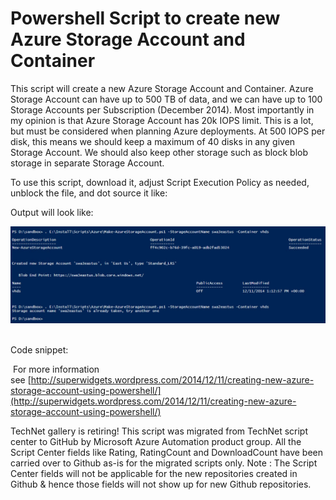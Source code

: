 ﻿Powershell Script to create new Azure Storage Account and Container
===================================================================

            

This script will create a new Azure Storage Account and Container. Azure Storage Account can have up to 500 TB of data, and we can have up to 100 Storage Accounts per Subscription (December 2014). Most importantly in my opinion is that Azure Storage
 Account has 20k IOPS limit. This is a lot, but must be considered when planning Azure deployments. At 500 IOPS per disk, this means we should keep a maximum of 40 disks in any given Storage Account. We should also keep other storage such as block blob storage
 in separate Storage Account.


To use this script, download it, adjust Script Execution Policy as needed, unblock the file, and dot source it like:




Output will look like:

![Image](https://github.com/azureautomation/powershell-script-to-create-new-azure-storage-account-and-container/raw/master/AzureStorage01.jpg) 






Code snippet:




 For more information see [http://superwidgets.wordpress.com/2014/12/11/creating-new-azure-storage-account-using-powershell/](http://superwidgets.wordpress.com/2014/12/11/creating-new-azure-storage-account-using-powershell/)






        
    
TechNet gallery is retiring! This script was migrated from TechNet script center to GitHub by Microsoft Azure Automation product group. All the Script Center fields like Rating, RatingCount and DownloadCount have been carried over to Github as-is for the migrated scripts only. Note : The Script Center fields will not be applicable for the new repositories created in Github & hence those fields will not show up for new Github repositories.
